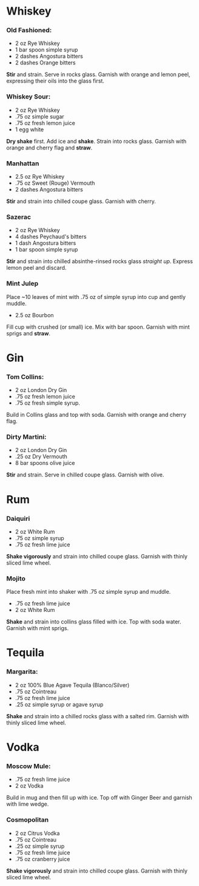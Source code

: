 # Whiskey

### Old Fashioned:
- 2 oz Rye Whiskey
- 1 bar spoon simple syrup
- 2 dashes Angostura bitters
- 2 dashes Orange bitters

__Stir__ and strain. Serve in rocks glass. Garnish with orange and lemon peel,
expressing their oils into the glass first.

### Whiskey Sour:
- 2 oz Rye Whiskey
- .75 oz simple sugar
- .75 oz fresh lemon juice
- 1 egg white

__Dry shake__ first. Add ice and __shake__. Strain into rocks glass. Garnish
with orange and cherry flag and __straw__.

### Manhattan
- 2.5 oz Rye Whiskey
- .75 oz Sweet (Rouge) Vermouth
- 2 dashes Angostura bitters

__Stir__ and strain into chilled coupe glass. Garnish with cherry.

### Sazerac
- 2 oz Rye Whiskey
- 4 dashes Peychaud's bitters
- 1 dash Angostura bitters
- 1 bar spoon simple syrup

__Stir__ and strain into chilled absinthe-rinsed rocks glass *straight up*.
Express lemon peel and discard.

### Mint Julep
Place ~10 leaves of mint with .75 oz of simple syrup into cup and gently muddle.
- 2.5 oz Bourbon

Fill cup with crushed (or small) ice. Mix with bar spoon. Garnish with mint
sprigs and __straw__.

# Gin

### Tom Collins:
- 2 oz London Dry Gin
- .75 oz fresh lemon juice
- .75 oz fresh simple syrup. 

Build in Collins glass and top with soda. Garnish with orange and cherry flag.

### Dirty Martini:
- 2 oz London Dry Gin
- .25 oz Dry Vermouth
- 8 bar spoons olive juice

__Stir__ and strain. Serve in chilled coupe glass. Garnish with olive.

# Rum

### Daiquiri
- 2 oz White Rum
- .75 oz simple syrup
- .75 oz fresh lime juice

__Shake vigorously__ and strain into chilled coupe glass. Garnish with thinly
sliced lime wheel.

### Mojito
Place fresh mint into shaker with .75 oz simple syrup and muddle.
- .75 oz fresh lime juice
- 2 oz White Rum

__Shake__ and strain into collins glass filled with ice. Top with soda water.
Garnish with mint sprigs.

# Tequila

### Margarita:
- 2 oz 100% Blue Agave Tequila (Blanco/Silver)
- .75 oz Cointreau
- .75 oz fresh lime juice
- .25 oz simple syrup or agave syrup

__Shake__ and strain into a chilled rocks glass with a salted rim. Garnish with
thinly sliced lime wheel.

# Vodka

### Moscow Mule:
- .75 oz fresh lime juice
- 2 oz Vodka

Build in mug and then fill up with ice. Top off with Ginger Beer and garnish
with lime wedge.

### Cosmopolitan
- 2 oz Citrus Vodka
- .75 oz Cointreau
- .25 oz simple syrup
- .75 oz fresh lime juice
- .75 oz cranberry juice

__Shake vigorously__ and strain into chilled coupe glass. Garnish with thinly
sliced lime wheel.

